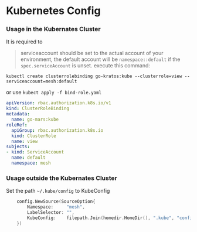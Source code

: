 # Kubernetes Config

### Usage in the Kubernates Cluster
It is required to 
> serviceaccount should be set to the actual account of your environment, the default account will be `namespace::default` if the `spec.serviceAccount` is unset. 
execute this command:
```
kubectl create clusterrolebinding go-kratos:kube --clusterrole=view --serviceaccount=mesh:default
```
or use `kubect apply -f bind-role.yaml`
```yaml
apiVersion: rbac.authorization.k8s.io/v1
kind: ClusterRoleBinding
metadata:
  name: go-mars:kube
roleRef:
  apiGroup: rbac.authorization.k8s.io
  kind: ClusterRole
  name: view
subjects:
- kind: ServiceAccount
  name: default
  namespace: mesh
```

### Usage outside the Kubernates Cluster
Set the path `~/.kube/config` to KubeConfig
```go
    config.NewSource(SourceOption{
		Namespace:     "mesh",
		LabelSelector: "",
		KubeConfig:    filepath.Join(homedir.HomeDir(), ".kube", "config"),
	})
```